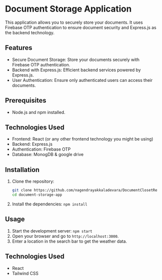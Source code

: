 # Document Storage Application

This application allows you to securely store your documents. It uses Firebase OTP authentication to ensure document security and Express.js as the backend technology.

## Features

- Secure Document Storage: Store your documents securely with Firebase OTP authentication.
- Backend with Express.js: Efficient backend services powered by Express.js.
- User Authentication: Ensure only authenticated users can access their documents.

## Prerequisites

- Node.js and npm installed.

## Technologies Used

- Frontend: React (or any other frontend technology you might be using)
- Backend: Express.js
- Authentication: Firebase OTP
- Database: MonogDB & google drive

## Installation

1. Clone the repository:
   ```bash
   git clone https://github.com/nagendrayakkaladevara/DocumentClosetReactFrontend.git
   cd document-storage-app
2. Install the dependencies:
`npm install`


## Usage

1. Start the development server: 
`npm start`
2. Open your browser and go to `http://localhost:3000`.
3. Enter a location in the search bar to get the weather data.

## Technologies Used

- React
- Tailwind CSS